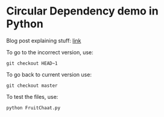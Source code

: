 # Circular Dependency demo in Python

Blog post explaining stuff: [link](https://virresh.wordpress.com/2018/06/20/circular-dependencies-in-python/)  

To go to the incorrect version, use:  
```
git checkout HEAD~1
```

To go back to current version use:
```
git checkout master
```

To test the files, use:
```
python FruitChaat.py
```
